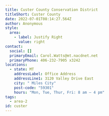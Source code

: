 ```yaml
---
title: Custer County Conservation District
titleShort: Custer County
date: 2022-07-01T08:14:27.564Z
author: Anonymous
style:
  area:
    - label: Justify Right
      value: right
contact:
  social: []
  primaryEmail: Carol.Watts@mt.nacdnet.net
  primaryPhone: 406-232-7905 x3242
locations:
  - state: MT
    addressLabel: Office Address
    addressLine1: 3120 Valley Drive East
    city: " Miles City"
    post-code: "59301"
    hours: "Mon, Tue, Thur, Fri: 8 am – 4 pm"
tags:
  - area-2
id: custer
---
```

